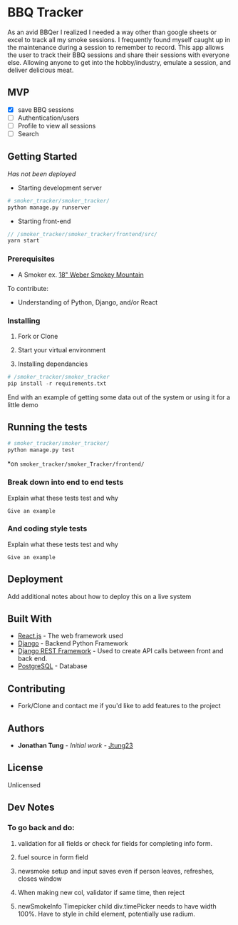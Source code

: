 # BBQ Tracker

As an avid BBQer I realized I needed a way other than google sheets or excel to track all my smoke sessions. I frequently found myself caught up in the maintenance during a session to remember to record.
This app allows the user to track their BBQ sessions and share their sessions with everyone else. Allowing anyone to get into the hobby/industry, emulate a session, and deliver delicious meat.

## MVP
- [x] save BBQ sessions
- [ ] Authentication/users
- [ ] Profile to view all sessions
- [ ] Search
## Getting Started

*Has not been deployed*

* Starting development server
```python
# smoker_tracker/smoker_tracker/
python manage.py runserver
```
* Starting front-end
```javascript
// /smoker_tracker/smoker_tracker/frontend/src/
yarn start
```

### Prerequisites

* A Smoker ex. [18" Weber Smokey Mountain](https://www.amazon.com/Weber-721001-Mountain-18-Inch-Charcoal/dp/B001I8ZTJ0)

To contribute:
* Understanding of Python, Django, and/or React

### Installing

1. Fork or Clone

3. Start your virtual environment

2. Installing dependancies
```python
# /smoker_tracker/smoker_tracker
pip install -r requirements.txt
```

End with an example of getting some data out of the system or using it for a little demo

## Running the tests

```python
# smoker_tracker/smoker_tracker/
python manage.py test
```

*on `smoker_tracker/smoker_Tracker/frontend/`


### Break down into end to end tests

Explain what these tests test and why

```
Give an example
```

### And coding style tests

Explain what these tests test and why

```
Give an example
```

## Deployment

Add additional notes about how to deploy this on a live system

## Built With

* [React.js](https://reactjs.org/docs/hello-world.html) - The web framework used
* [Django](https://docs.djangoproject.com/en/2.0/) - Backend Python Framework
* [Django REST Framework](http://www.django-rest-framework.org/) - Used to create API calls between front and back end.
* [PostgreSQL](https://www.postgresql.org/docs/) - Database

## Contributing
* Fork/Clone and contact me if you'd like to add features to the project

## Authors

* **Jonathan Tung** - *Initial work* - [Jtung23](https://github.com/jtung23)

## License

Unlicensed

## Dev Notes

### To go back and do:

1. validation for all fields or check for fields for completing info form.

2. fuel source in form field

3. newsmoke setup and input saves even if person leaves, refreshes, closes window

4. When making new col, validator if same time, then reject

5. newSmokeInfo Timepicker child div.timePicker needs to have width 100%. Have to style in child element, potentially use radium.
  

